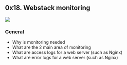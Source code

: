 ## 0x18. Webstack monitoring

![](https://s3.amazonaws.com/intranet-projects-files/holbertonschool-sysadmin_devops/281/ktCXnhE.jpg)



### General

-   Why is monitoring needed
-   What are the 2 main area of monitoring
-   What are access logs for a web server (such as Nginx)
-   What are error logs for a web server (such as Nginx)